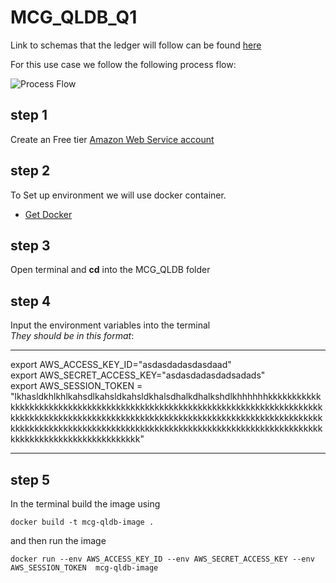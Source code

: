 # MCG_QLDB_Q1
Link to schemas that the ledger will follow can be found [here](https://drive.google.com/drive/u/0/folders/1IS2HPOj-qn73skQApdlg8dsEcCPBwvka)


For this use case we follow the following process flow:

![Process Flow](https://drive.google.com/uc?export=view&id=1f3VTwtJc_a45mu3zPwF3BvLG6To3r-Ur)


## step 1

Create an Free tier [Amazon Web Service account](https://signin.aws.amazon.com/signin?redirect_uri=https%3A%2F%2Faws.amazon.com%2Fmarketplace%2Fmanagement%2Fsignin%3Fstate%3DhashArgs%2523%26isauthcode%3Dtrue&client_id=arn%3Aaws%3Aiam%3A%3A015428540659%3Auser%2Faws-mp-seller-management-portal&forceMobileApp=0&code_challenge=azqjpcm1Vjza6tpSER_vY-5Fd-OLJD7xbxeseNdqciM&code_challenge_method=SHA-256)

## step 2
To Set up environment we will use docker container.
*   [Get  Docker](https://docs.docker.com/get-docker/)

## step 3
Open terminal and **cd** into the MCG_QLDB folder

## step 4
Input the environment variables into the terminal
<br/> *They should be in this format*:

---
export AWS_ACCESS_KEY_ID="asdasdadasdasdaad"
<br/>export AWS_SECRET_ACCESS_KEY="asdasdadasdadsadads"
<br> export AWS_SESSION_TOKEN = "lkhasldkhlkhlkahsdlkahsldkahsldkhalsdhalkdhalkshdlkhhhhhhkkkkkkkkkkkkkkkkkkkkkkkkkkkkkkkkkkkkkkkkkkkkkkkkkkkkkkkkkkkkkkkkkkkkkkkkkkkkkkkkkkkkkkkkkkkkkkkkkkkkkkkkkkkkkkkkkkkkkkkkkkkkkkkkkkkkkkkkkkkkkkkkkkkkkkkkkkkkkkkkkkkkkkkkkkkkkkkkkkkkkkkkkkkkkkkkkkkkkkkkkkkkkkkkkkkkkkkkkkkkkkkkkkkkkkkkk"

----------------------

## step 5

In the terminal build the image using 

```terminal
docker build -t mcg-qldb-image .
```

and then run the image

```terminal
docker run --env AWS_ACCESS_KEY_ID --env AWS_SECRET_ACCESS_KEY --env AWS_SESSION_TOKEN  mcg-qldb-image
```
